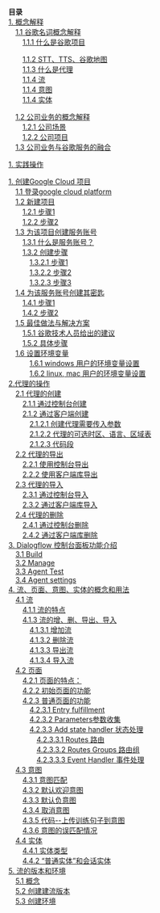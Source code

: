 
<a name="index">**目录**</a>
</br>
<a href="#0">1. 概念解释</a> </br>
&emsp;<a href="#1">1.1 谷歌名词概念解释</a>  
&emsp;&emsp;<a href="#2">1.1.1 什么是谷歌项目</a>  

&emsp;&emsp;<a href="#3">1.1.2 STT、TTS、谷歌地图</a>  
&emsp;&emsp;<a href="#4">1.1.3 什么是代理</a>  
&emsp;&emsp;<a href="#5">1.1.4 流</a></br>
&emsp;&emsp;<a href="#5">1.1.4 意图</a></br>
&emsp;&emsp;<a href="#5">1.1.4 实体</a></br>

&emsp;<a href="#6">1.2 公司业务的概念解释</a> </br>
&emsp;&emsp;<a href="#7">1.2.1 公司场景</a> </br>
&emsp;&emsp;<a href="#8">1.2.2 公司项目</a> </br>
&emsp;<a href="#9">1.3 公司业务与谷歌服务的融合</a>

<a href="#0">1. 实践操作</a> </br>



<a href="#0">1. 创建Google Cloud 项目</a>  
&emsp;<a href="#1">1.1 登录google cloud platform</a>  
&emsp;<a href="#2">1.2 新建项目</a>  
&emsp;&emsp;<a href="#3">1.2.1 步骤1</a>  
&emsp;&emsp;<a href="#4">1.2.2 步骤2</a>  
&emsp;<a href="#5">1.3 为该项目创建服务账号 </a>  
&emsp;&emsp;<a href="#6">1.3.1 什么是服务账号？</a>  
&emsp;&emsp;<a href="#7">1.3.2 创建步骤</a>  
&emsp;&emsp;&emsp;<a href="#8">1.3.2.1 步骤1</a>  
&emsp;&emsp;&emsp;<a href="#9">1.3.2.2 步骤2 </a>  
&emsp;&emsp;&emsp;<a href="#10">1.3.2.3 步骤3</a>  
&emsp;<a href="#11">1.4 为该服务账号创建其密匙</a>  
&emsp;&emsp;<a href="#12">1.4.1 步骤1</a>  
&emsp;&emsp;<a href="#13">1.4.2 步骤2</a>  
&emsp;<a href="#14">1.5 最佳做法与解决方案</a>  
&emsp;&emsp;<a href="#15">1.5.1 谷歌技术人员给出的建议</a>  
&emsp;&emsp;<a href="#16">1.5.2 具体步骤</a>  
&emsp;<a href="#17">1.6 设置环境变量</a>  
&emsp;&emsp;&emsp;<a href="#18">1.6.1 windows 用户的环境变量设置</a>  
&emsp;&emsp;&emsp;<a href="#19">1.6.2 linux, mac 用户的环境变量设置</a>  
<a href="#20">2.代理的操作</a>  
&emsp;<a href="#21">2.1 代理的创建</a>  
&emsp;&emsp;<a href="#22">2.1.1 通过控制台创建</a>  
&emsp;&emsp;<a href="#23">2.1.2 通过客户端创建</a>  
&emsp;&emsp;&emsp;<a href="#24">2.1.2.1 创建代理需要传入参数</a>  
&emsp;&emsp;&emsp;<a href="#25">2.1.2.2 代理的可选时区、语言、区域表</a>  
&emsp;&emsp;&emsp;<a href="#26">2.1.2.3 代码段</a>  
&emsp;<a href="#27">2.2 代理的导出</a>  
&emsp;&emsp;<a href="#28">2.2.1 使用控制台导出</a>  
&emsp;&emsp;<a href="#29">2.2.2 使用客户端库导出</a>  
&emsp;<a href="#30">2.3 代理的导入</a>  
&emsp;&emsp;<a href="#31">2.3.1 通过控制台导入</a>  
&emsp;&emsp;<a href="#32">2.3.2 通过客户端库导入</a>  
&emsp;<a href="#33">2.4 代理的删除</a>  
&emsp;&emsp;<a href="#34">2.4.1 通过控制台删除</a>  
&emsp;&emsp;<a href="#35">2.4.2 通过客户端库删除</a>  
<a href="#36">3. Dialogflow 控制台面板功能介绍</a>  
&emsp;<a href="#37">3.1 Build</a>  
&emsp;<a href="#38">3.2 Manage</a>  
&emsp;<a href="#39">3.3 Agent Test</a>  
&emsp;<a href="#40">3.4 Agent settings</a>  
<a href="#41">4. 流、页面、意图、实体的概念和用法</a>  
&emsp;<a href="#42">4.1 流</a>  
&emsp;&emsp;<a href="#43">4.1.1 流的特点</a>  
&emsp;&emsp;<a href="#44">4.1.3 流的增、删、导出、导入</a>  
&emsp;&emsp;&emsp;<a href="#45">4.1.3.1 增加流</a>  
&emsp;&emsp;&emsp;<a href="#46">4.1.3.2 删除流</a>  
&emsp;&emsp;&emsp;<a href="#47">4.1.3.3 导出流</a>  
&emsp;&emsp;&emsp;<a href="#48">4.1.3.4 导入流</a>  
&emsp;<a href="#49">4.2 页面 </a>  
&emsp;&emsp;<a href="#50">4.2.1 页面的特点：</a>  
&emsp;&emsp;<a href="#51">4.2.2 初始页面的功能</a>  
&emsp;&emsp;<a href="#52">4.2.3 普通页面的功能</a>  
&emsp;&emsp;&emsp;<a href="#53">4.2.3.1 Entry fulfillment </a>  
&emsp;&emsp;&emsp;<a href="#54">4.2.3.2 Parameters参数收集</a>  
&emsp;&emsp;&emsp;<a href="#55">4.2.3.3 Add state handler 状态处理</a>  
&emsp;&emsp;&emsp;&emsp;<a href="#56">4.2.3.3.1 Routes 路由</a>  
&emsp;&emsp;&emsp;&emsp;<a href="#57">4.2.3.3.2 Routes Groups 路由组</a>  
&emsp;&emsp;&emsp;&emsp;<a href="#58">4.2.3.3.3 Event Handler 事件处理</a>  
&emsp;<a href="#59">4.3 意图</a>  
&emsp;&emsp;<a href="#60">4.3.1 意图匹配</a>  
&emsp;&emsp;<a href="#61">4.3.2 默认欢迎意图</a>  
&emsp;&emsp;<a href="#62">4.3.3 默认负意图</a>  
&emsp;&emsp;<a href="#63">4.3.4 取消意图</a><br>
&emsp;&emsp;<a href="#100">4.3.5 代码--上传训练句子到意图</a><br>
&emsp;&emsp;<a href="#101">4.3.6 意图的误匹配情况</a><br>
&emsp;<a href="#64">4.4 实体</a>  
&emsp;&emsp;<a href="#65">4.4.1 实体类型</a>  
&emsp;&emsp;<a href="#66">4.4.2 “普通实体”和会话实体</a>  
<a href="#67">5. 流的版本和环境</a>  
&emsp;<a href="#68">5.1 概念</a>  
&emsp;<a href="#69">5.2 创建建流版本</a>  
&emsp;<a href="#70">5.3 创建环境</a>  

